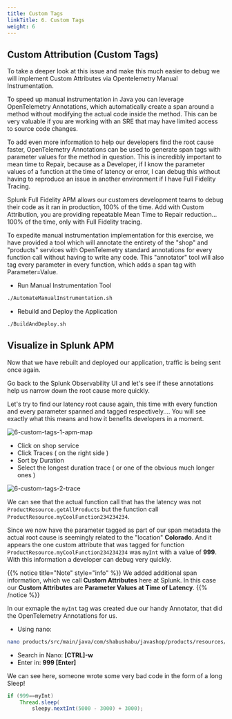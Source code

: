 ```yaml
---
title: Custom Tags
linkTitle: 6. Custom Tags
weight: 6
---
```


## Custom Attribution (Custom Tags)

To take a deeper look at this issue and make this much easier to debug we will implement Custom Attributes via Opentelemetry Manual Instrumentation.

To speed up manual instrumentation in Java you can leverage OpenTelemetry Annotations, which automatically create a span around a method without modifying the actual code inside the method. This can be very valuable if you are working with an SRE that may have limited access to source code changes.

To add even more information to help our developers find the root cause faster, OpenTelemetry Annotations can be used to generate span tags with parameter values for the method in question. This is incredibly important to mean time to Repair, because as a Developer, if I know the parameter values of a function at the time of latency or error, I can debug this without having to reproduce an issue in another environment if I have Full Fidelity Tracing.

Splunk Full Fidelity APM allows our customers development teams to debug their code as it ran in production, 100% of the time. Add with Custom Attribution, you are providing repeatable Mean Time to Repair reduction... 100% of the time, only with Full Fidelity tracing.

To expedite manual instrumentation implementation for this exercise, we have provided a tool which will annotate the entirety of the "shop" and "products" services with OpenTelemetry standard annotations for every function call without having to write any code. This "annotator" tool will also tag every parameter in every function, which adds a span tag with Parameter=Value.

* Run Manual Instrumentation Tool

``` bash
./AutomateManualInstrumentation.sh
```

* Rebuild and Deploy the Application

``` bash
./BuildAndDeploy.sh
```

## Visualize in Splunk APM

Now that we have rebuilt and deployed our application, traffic is being sent once again.

Go back to the Splunk Observability UI and let's see if these annotations help us narrow down the root cause more quickly.

Let's try to find our latency root cause again, this time with every function and every parameter spanned and tagged respectively.... You will see exactly what this means and how it benefits developers in a moment.

![6-custom-tags-1-apm-map](../images/6-custom-tags-1-apm-map.png)

* Click on shop service
* Click Traces ( on the right side )
* Sort by Duration
* Select the longest duration trace ( or one of the obvious much longer ones )

![6-custom-tags-2-trace](../images/6-custom-tags-2-trace.png)

We can see that the actual function call that has the latency was not `ProductResource.getAllProducts` but the function call `ProductResource.myCoolFunction234234234`.

Since we now have the parameter tagged as part of our span metadata the actual root cause is seemingly related to the "location" **Colorado**. And it appears the one custom attribute that was tagged for function `ProductResource.myCoolFunction234234234` was `myInt` with a value of **999**. With this information a developer can debug very quickly.

{{% notice title="Note" style="info" %}}
We added additional span information, which we call **Custom Attributes** here at Splunk. In this case our **Custom Attributes** are **Parameter Values at Time of Latency**.
{{% /notice %}}

In our exmaple the `myInt` tag was created due our handy Annotator, that did the OpenTelemetry Annotations for us.

* Using nano:

``` bash
nano products/src/main/java/com/shabushabu/javashop/products/resources/ProductResource.java
```

* Search in Nano: **[CTRL]-w**
* Enter in: **999 [Enter]**

We can see here, someone wrote some very bad code in the form of a long Sleep!

``` java
if (999==myInt) 
    Thread.sleep(
        sleepy.nextInt(5000 - 3000) + 3000);
```
